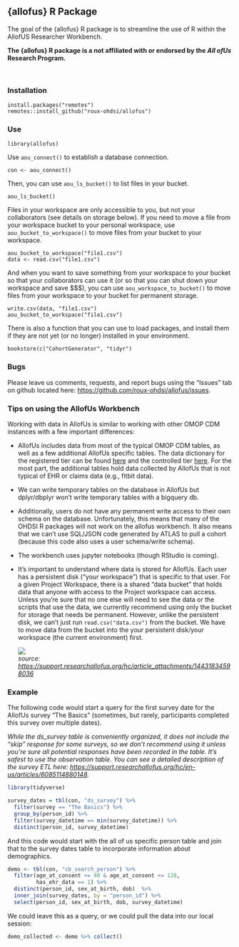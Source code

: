 
<!-- README.md is generated from README.Rmd. Please edit that file -->

</br> </br>

## {allofus} R Package

The goal of the {allofus} R package is to streamline the use of R within
the AllofUS Researcher Workbench.

**The {allofus} R package is a not affiliated with or endorsed by the
*All ofUs* Research Program.**

</br>

### Installation

    install.packages("remotes")
    remotes::install_github("roux-ohdsi/allofus")

### Use

    library(allofus)

Use `aou_connect()` to establish a database connection.

    con <- aou_connect()

Then, you can use `aou_ls_bucket()` to list files in your bucket.

    aou_ls_bucket()

Files in your workspace are only accessible to you, but not your
collaborators (see details on storage below). If you need to move a file
from your workspace bucket to your personal workspace, use
`aou_bucket_to_workspace()` to move files from your bucket to your
workspace.

    aou_bucket_to_workspace("file1.csv")
    data <- read.csv("file1.csv")

And when you want to save something from your workspace to your bucket
so that your collaborators can use it (or so that you can shut down your
workspace and save \$\$\$), you can use `aou_workspace_to_bucket()` to
move files from your workspace to your bucket for permanent storage.

    write.csv(data, "file1.csv")
    aou_bucket_to_workspace("file1.csv")

There is also a function that you can use to load packages, and install
them if they are not yet (or no longer) installed in your environment.

    bookstore(c("CohortGenerator", "tidyr")

### Bugs

Please leave us comments, requests, and report bugs using the “Issues”
tab on github located here:
<https://github.com/roux-ohdsi/allofus/issues>.

### Tips on using the AllofUs Workbench

Working with data in AllofUs is similar to working with other OMOP CDM
instances with a few important differences:

- AllofUs includes data from most of the typical OMOP CDM tables, as
  well as a few additional AllofUs specific tables. The data dictionary
  for the registered tier can be found
  [here](https://docs.google.com/spreadsheets/d/1HNxLGGKCJFWi5dBXiFgu3nZlV6klMLiHVjqANCu03UY/edit#gid=183931508)
  and the controlled tier
  [here](https://docs.google.com/spreadsheets/d/1XLVq84LLd0VZMioF2sPwyiaPw3EFp5c8o1CTWGPH-Yc/edit#gid=183931508).
  For the most part, the additional tables hold data collected by
  AllofUs that is not typical of EHR or claims data (e.g., fitbit data).

- We can write temporary tables on the database in AllofUs but
  dplyr/dbplyr won’t write temporary tables with a bigquery db.

- Additionally, users do not have any permanent write access to their
  own schema on the database. Unfortunately, this means that many of the
  OHDSI R packages will not work on the allofus workbench. It also means
  that we can’t use SQL/JSON code generated by ATLAS to pull a cohort
  (because this code also uses a user schema/write schema).

- The workbench uses jupyter notebooks (though RStudio is coming).

- It’s important to understand where data is stored for AllofUs. Each
  user has a persistent disk (“your workspace”) that is specific to that
  user. For a given Project Workspace, there is a shared “data bucket”
  that holds data that anyone with access to the Project workspace can
  access. Unless you’re sure that no one else will need to see the data
  or the scripts that use the data, we currently recommend using only
  the bucket for storage that needs be permanent. However, unlike the
  persistent disk, we can’t just run `read.csv("data.csv")` from the
  bucket. We have to move data from the bucket into the your persistent
  disk/your workspace (the current environment) first.

  ![](https://support.researchallofus.org/hc/article_attachments/14431834598036)  
  *source:
  <https://support.researchallofus.org/hc/article_attachments/14431834598036>*

### Example

The following code would start a query for the first survey date for the
AllofUs survey “The Basics” (sometimes, but rarely, participants
completed this survey over multiple dates).

*While the ds_survey table is conveniently organized, it does not
include the “skip” response for some surveys, so we don’t recommend
using it unless you’re sure all potential responses have been recorded
in the table. It’s safest to use the observation table. You can see a
detailed description of the survey ETL here:
<https://support.researchallofus.org/hc/en-us/articles/6085114880148>.*

``` r
library(tidyverse)

survey_dates = tbl(con, "ds_survey") %>%
  filter(survey == "The Basics") %>%
  group_by(person_id) %>%
  filter(survey_datetime == min(survey_datetime)) %>%
  distinct(person_id, survey_datetime)
```

And this code would start with the all of us specific person table and
join that to the survey dates table to incorporate information about
demographics.

``` r
demo <- tbl(con, "cb_search_person") %>%
  filter(age_at_consent >= 40 & age_at_consent <= 120,
         has_ehr_data == 1) %>%
  distinct(person_id, sex_at_birth, dob)  %>%
  inner_join(survey_dates, by = "person_id") %>%
  select(person_id, sex_at_birth, dob, survey_datetime)
```

We could leave this as a query, or we could pull the data into our local
session:

``` r
demo_collected <- demo %>% collect()
```
